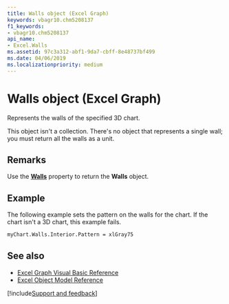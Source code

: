 ```yaml
---
title: Walls object (Excel Graph)
keywords: vbagr10.chm5208137
f1_keywords:
- vbagr10.chm5208137
api_name:
- Excel.Walls
ms.assetid: 97c3a312-abf1-9da7-cbff-8e48737bf499
ms.date: 04/06/2019
ms.localizationpriority: medium
---
```



# Walls object (Excel Graph)

Represents the walls of the specified 3D chart. 

This object isn't a collection. There's no object that represents a single wall; you must return all the walls as a unit.


## Remarks

Use the **[Walls](excel.walls-graph-property.md)** property to return the **Walls** object. 


## Example

The following example sets the pattern on the walls for the chart. If the chart isn't a 3D chart, this example fails.

```vb
myChart.Walls.Interior.Pattern = xlGray75
```

## See also

- [Excel Graph Visual Basic Reference](overview/excel/graph-visual-basic-reference.md)
- [Excel Object Model Reference](overview/excel/object-model.md)

[!include[Support and feedback](~/includes/feedback-boilerplate.md)]